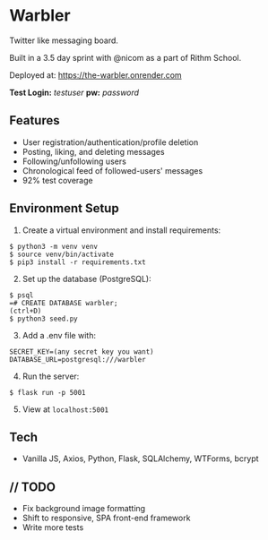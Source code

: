 # Warbler

Twitter like messaging board. 

Built in a 3.5 day sprint with @nicom as a part of Rithm School. 

Deployed at: https://the-warbler.onrender.com

**Test Login:** _testuser_
**pw:** _password_

## Features
- User registration/authentication/profile deletion
- Posting, liking, and deleting messages
- Following/unfollowing users
- Chronological feed of followed-users' messages
- 92% test coverage

## Environment Setup
1. Create a virtual environment and install requirements:
```
$ python3 -m venv venv
$ source venv/bin/activate
$ pip3 install -r requirements.txt
```
2. Set up the database (PostgreSQL):
```
$ psql
=# CREATE DATABASE warbler;
(ctrl+D)
$ python3 seed.py
```
3. Add a .env file with:
```
SECRET_KEY=(any secret key you want)
DATABASE_URL=postgresql:///warbler
```
4. Run the server:
```
$ flask run -p 5001
```
5. View at `localhost:5001`

## Tech
- Vanilla JS, Axios, Python, Flask, SQLAlchemy, WTForms, bcrypt 

## // TODO
- Fix background image formatting
- Shift to responsive, SPA front-end framework
- Write more tests
